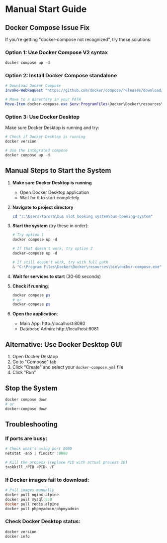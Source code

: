 # Manual Start Guide

## Docker Compose Issue Fix

If you're getting "docker-compose not recognized", try these solutions:

### Option 1: Use Docker Compose V2 syntax
```powershell
docker compose up -d
```

### Option 2: Install Docker Compose standalone
```powershell
# Download Docker Compose
Invoke-WebRequest "https://github.com/docker/compose/releases/download/v2.21.0/docker-compose-windows-x86_64.exe" -UseBasicParsing -OutFile docker-compose.exe

# Move to a directory in your PATH
Move-Item docker-compose.exe $env:ProgramFiles\Docker\Docker\resources\bin\
```

### Option 3: Use Docker Desktop
Make sure Docker Desktop is running and try:
```powershell
# Check if Docker Desktop is running
docker version

# Use the integrated compose
docker compose up -d
```

## Manual Steps to Start the System

1. **Make sure Docker Desktop is running**
   - Open Docker Desktop application
   - Wait for it to start completely

2. **Navigate to project directory**
   ```powershell
   cd "c:\Users\tarora\bus slot booking system\bus-booking-system"
   ```

3. **Start the system** (try these in order):
   ```powershell
   # Try option 1
   docker compose up -d
   
   # If that doesn't work, try option 2
   docker-compose up -d
   
   # If still doesn't work, try with full path
   & "C:\Program Files\Docker\Docker\resources\bin\docker-compose.exe" up -d
   ```

4. **Wait for services to start** (30-60 seconds)

5. **Check if running**:
   ```powershell
   docker compose ps
   # or
   docker-compose ps
   ```

6. **Open the application**:
   - Main App: http://localhost:8080
   - Database Admin: http://localhost:8081

## Alternative: Use Docker Desktop GUI

1. Open Docker Desktop
2. Go to "Compose" tab
3. Click "Create" and select your `docker-compose.yml` file
4. Click "Run"

## Stop the System

```powershell
docker compose down
# or
docker-compose down
```

## Troubleshooting

### If ports are busy:
```powershell
# Check what's using port 8080
netstat -ano | findstr :8080

# Kill the process (replace PID with actual process ID)
taskkill /PID <PID> /F
```

### If Docker images fail to download:
```powershell
# Pull images manually
docker pull nginx:alpine
docker pull mysql:8.0
docker pull redis:alpine
docker pull phpmyadmin/phpmyadmin
```

### Check Docker Desktop status:
```powershell
docker version
docker info
```